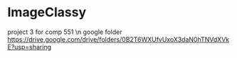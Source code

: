 # ImageClassy
project 3 for comp 551 \n
google folder 
https://drive.google.com/drive/folders/0B2T6WXUfvUxoX3daN0hTNVdXVkE?usp=sharing
